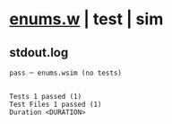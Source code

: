 # [enums.w](../../../../../examples/tests/valid/enums.w) | test | sim

## stdout.log
```log
pass ─ enums.wsim (no tests)
 
 
Tests 1 passed (1)
Test Files 1 passed (1)
Duration <DURATION>
```

